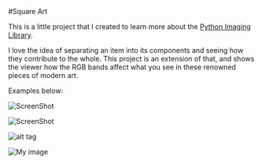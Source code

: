 #Square Art 

This is a little project that I created to learn more about the <a href="http://www.pythonware.com/products/pil/">Python Imaging Library</a>.

I love the idea of separating an item into its components and seeing how they contribute to the whole. This project is an extension of that, and shows the viewer how the RGB bands affect what you see in these renowned pieces of modern art.

Examples below:

![ScreenShot](https://junecong.com/img/project%20images/RGBSquares3.jpg)

![ScreenShot](https://junecong.com/img/project%20images/RGBSquares2.jpg)

![alt tag](https://junecong.com/img/project%20images/RGBSquares2.jpg)

![My image](junecong.github.com/images/RGBSquare1.jpg)
